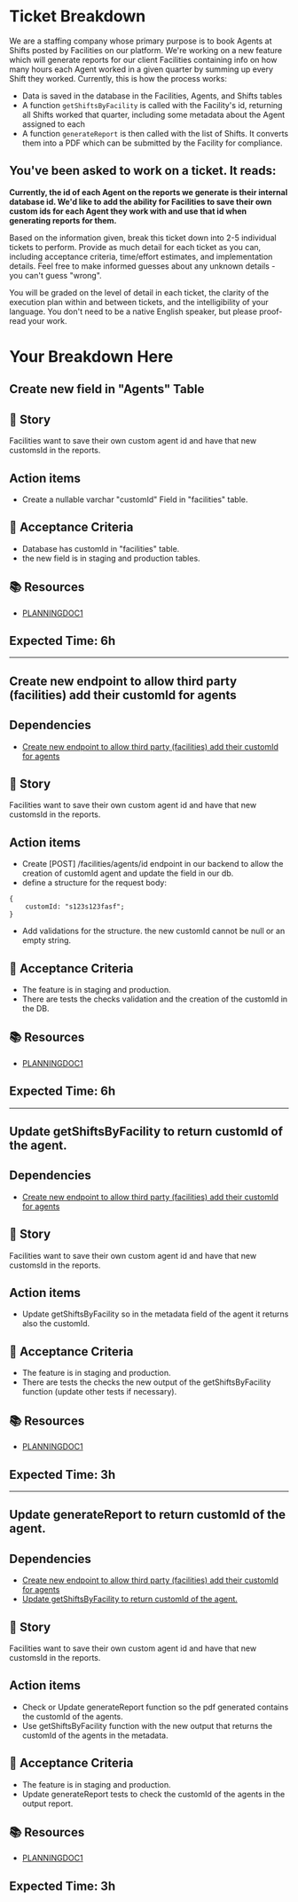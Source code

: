 # Ticket Breakdown
We are a staffing company whose primary purpose is to book Agents at Shifts posted by Facilities on our platform. We're working on a new feature which will generate reports for our client Facilities containing info on how many hours each Agent worked in a given quarter by summing up every Shift they worked. Currently, this is how the process works:

- Data is saved in the database in the Facilities, Agents, and Shifts tables
- A function `getShiftsByFacility` is called with the Facility's id, returning all Shifts worked that quarter, including some metadata about the Agent assigned to each
- A function `generateReport` is then called with the list of Shifts. It converts them into a PDF which can be submitted by the Facility for compliance.

## You've been asked to work on a ticket. It reads:

**Currently, the id of each Agent on the reports we generate is their internal database id. We'd like to add the ability for Facilities to save their own custom ids for each Agent they work with and use that id when generating reports for them.**


Based on the information given, break this ticket down into 2-5 individual tickets to perform. Provide as much detail for each ticket as you can, including acceptance criteria, time/effort estimates, and implementation details. Feel free to make informed guesses about any unknown details - you can't guess "wrong".


You will be graded on the level of detail in each ticket, the clarity of the execution plan within and between tickets, and the intelligibility of your language. You don't need to be a native English speaker, but please proof-read your work.

# Your Breakdown Here

## Create new field in "Agents" Table

## 🧑 Story

Facilities want to save their own custom agent id and have that new customsId in the reports.

## Action items

- Create a nullable varchar "customId" Field in "facilities" table.

## 🔨 Acceptance Criteria

- Database has customId in "facilities" table.
- the new field is in staging and production tables.


## 📚 Resources

- [PLANNINGDOC1](WWWDOTEXAMPLEDOTCOM)

## Expected Time: 6h

----------------------------------------------------

## Create new endpoint to allow third party (facilities) add their customId for agents

## Dependencies

- [Create new endpoint to allow third party (facilities) add their customId for agents]()

## 🧑 Story

Facilities want to save their own custom agent id and have that new customsId in the reports.

## Action items

- Create [POST] /facilities/agents/id endpoint in our backend to allow the creation of customId agent and update the field in our db.
- define a structure for the request body: 
```
{
    customId: "s123s123fasf";
}
```
- Add validations for the structure. the new customId cannot be null or an empty string.

## 🔨 Acceptance Criteria

- The feature is in staging and production.
- There are tests the checks validation and the creation of the customId in the DB.


## 📚 Resources

- [PLANNINGDOC1](WWWDOTEXAMPLEDOTCOM)

## Expected Time: 6h

----------------------------------------------------

## Update getShiftsByFacility to return customId of the agent.

## Dependencies

- [Create new endpoint to allow third party (facilities) add their customId for agents]()

## 🧑 Story

Facilities want to save their own custom agent id and have that new customsId in the reports.

## Action items

- Update getShiftsByFacility so in the metadata field of the agent it returns also the customId.

## 🔨 Acceptance Criteria

- The feature is in staging and production.
- There are tests the checks the new output of the getShiftsByFacility function (update other tests if necessary).


## 📚 Resources

- [PLANNINGDOC1](WWWDOTEXAMPLEDOTCOM)

## Expected Time: 3h

----------------------------------------------------

## Update generateReport to return customId of the agent.

## Dependencies

- [Create new endpoint to allow third party (facilities) add their customId for agents]()
- [Update getShiftsByFacility to return customId of the agent.]()

## 🧑 Story

Facilities want to save their own custom agent id and have that new customsId in the reports.

## Action items

- Check or Update generateReport function so the pdf generated contains the customId of the agents.
- Use getShiftsByFacility function with the new output that returns the customId of the agents in the metadata. 

## 🔨 Acceptance Criteria

- The feature is in staging and production.
- Update generateReport tests to check the customId of the agents in the output report.


## 📚 Resources

- [PLANNINGDOC1](WWWDOTEXAMPLEDOTCOM)

## Expected Time: 3h